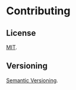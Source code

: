 Contributing
=====

License
-----

[MIT](https://raw.github.com/gocom/usercss/main/LICENSE).

Versioning
----

[Semantic Versioning](https://semver.org/).
